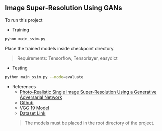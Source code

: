 ## Image Super-Resolution Using GANs

To run this project

* Training

```bash
pyhon main_ssim.py
```
Place the trained models inside checkpoint directory.


> Requirements: Tensorflow, Tensorlayer, easydict

* Testing

```bash
python main_ssim.py --mode=evaluate
```
* References
  * [Photo-Realistic Single Image Super-Resolution Using a Generative Adversarial Network](https://arxiv.org/abs/1609.04802)
  * [Github](https://github.com/tensorlayer/srgan)
  * [VGG 19 Model](https://mega.nz/#!xZ8glS6J!MAnE91ND_WyfZ_8mvkuSa2YcA7q-1ehfSm-Q1fxOvvs)
  * [Dataset Link](https://data.vision.ee.ethz.ch/cvl/DIV2K/)
  > The models must be placed in the root directory of the project.
